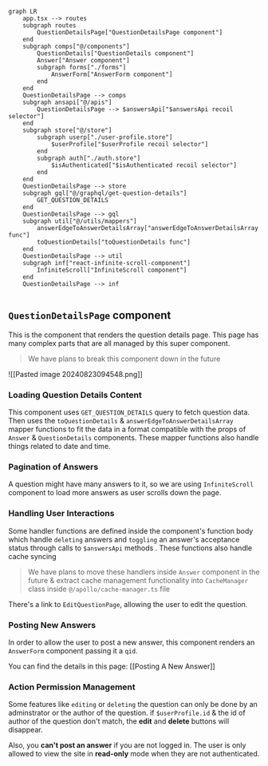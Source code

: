 
```mermaid
graph LR
	app.tsx --> routes
	subgraph routes
		QuestionDetailsPage["QuestionDetailsPage component"]
	end
	subgraph comps["@/components"]
		QuestionDetails["QuestionDetails component"]
		Answer["Answer component"]
		subgraph forms["./forms"]
			AnswerForm["AnswerForm component"]
		end
	end
	QuestionDetailsPage --> comps
	subgraph ansapi["@/apis"]
		QuestionDetailsPage --> $answersApi["$answersApi recoil selector"]
	end
	subgraph store["@/store"]
		subgraph userp["./user-profile.store"]
			$userProfile["$userProfile recoil selector"]
		end
		subgraph auth["./auth.store"]
			$isAuthenticated["$isAuthenticated recoil selector"]
		end
	end
	QuestionDetailsPage --> store
	subgraph gql["@/graphql/get-question-details"]
		GET_QUESTION_DETAILS
	end
	QuestionDetailsPage --> gql
	subgraph util["@/utils/mappers"]
		answerEdgeToAnswerDetailsArray["answerEdgeToAnswerDetailsArray func"]
		toQuestionDetails["toQuestionDetails func"]
	end
	QuestionDetailsPage --> util
	subgraph inf["react-infinite-scroll-component"]
		InfiniteScroll["InfiniteScroll component"]
	end
	QuestionDetailsPage --> inf
	
```

## `QuestionDetailsPage` component

This is the component that renders the question details page. This page has many complex parts that are all managed by this super component.

> We have plans to break this component down in the future

![[Pasted image 20240823094548.png]]

### Loading Question Details Content

This component uses `GET_QUESTION_DETAILS` query to fetch question data. Then uses the `toQuestionDetails` & `answerEdgeToAnswerDetailsArray` mapper functions to fit the data in a format compatible with the props of `Answer` & `QuestionDetails` components. These mapper functions also handle things related to date and time.

### Pagination of Answers

A question might have many answers to it, so we are using `InfiniteScroll` component to load more answers as user scrolls down the page.

### Handling User Interactions

Some handler functions are defined inside the component's function body which handle `deleting` answers and `toggling` an answer's acceptance status through calls to `$answersApi` methods . These functions also handle cache syncing

> We have plans to move these handlers inside `Answer` component in the future & extract cache management functionality into `CacheManager` class inside `@/apollo/cache-manager.ts` file

There's a link to `EditQuestionPage`, allowing the user to edit the question.

### Posting New Answers

In order to allow the user to post a new answer, this component renders an `AnswerForm` component passing it a `qid`.

You can find the details in this page: [[Posting A New Answer]]

### Action Permission Management

Some features like `editing` or `deleting` the question can only be done by an adminstrator or the author of the question. if `$userProfile.id` & the id of author of the question don't match, the **edit** and **delete** buttons will disappear.

Also, you **can't post an answer** if you are not logged in. The user is only allowed to view the site in **read-only** mode when they are not authenticated. 